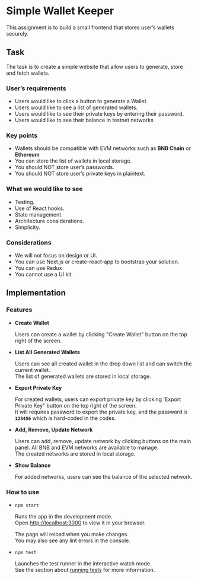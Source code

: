 # Simple Wallet Keeper

This assignment is to build a small frontend that stores user’s wallets securely.

## Task

The task is to create a simple website that allow users to generate, store and fetch wallets.

### User’s requirements

-   Users would like to click a button to generate a Wallet.
-   Users would like to see a list of generated wallets.
-   Users would like to see their private keys by entering their password.
-   Users would like to see their balance in testnet networks

### Key points

-   Wallets should be compatible with EVM networks such as **BNB Chain** or **Ethereum**
-   You can store the list of wallets in local storage.
-   You should NOT store user’s passwords.
-   You should NOT store user’s private keys in plaintext.

### What we would like to see

-   Testing.
-   Use of React hooks.
-   State management.
-   Architecture considerations.
-   Simplicity.

### Considerations

-   We will not focus on design or UI.
-   You can use Next.js or create-react-app to bootstrap your solution.
-   You can use Redux
-   You cannot use a UI kit.

## Implementation

### Features

-   **Create Wallet**

    Users can create a wallet by clicking "Create Wallet" button on the top right of the screen.

-   **List All Generated Wallets**

    Users can see all created wallet in the drop down list and can switch the current wallet.\
    The list of generated wallets are stored in local storage.

-   **Export Private Key**

    For created wallets, users can export private key by clicking 'Export Private Key" button on the top right of the screen.\
    It will requires password to export the private key, and the password is
    **`123456`** which is hard-coded in the codes.

-   **Add, Remove, Update Network**

    Users can add, remove, update network by clicking buttons on the main panel.
    All BNB and EVM networks are available to manage.\
    The created networks are stored in local storage.

-   **Show Balance**

    For added networks, users can see the balance of the selected network.

### How to use

-   `npm start`

    Runs the app in the development mode.\
    Open [http://localhost:3000](http://localhost:3000) to view it in your browser.

    The page will reload when you make changes.\
    You may also see any lint errors in the console.

-   `npm test`

    Launches the test runner in the interactive watch mode.\
     See the section about [running tests](https://facebook.github.io/create-react-app/docs/running-tests) for more information.

